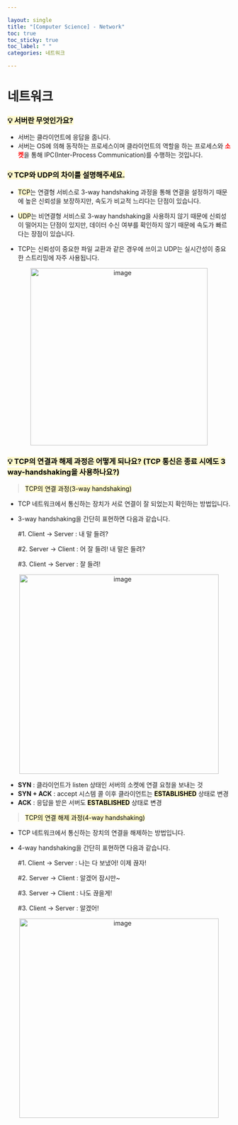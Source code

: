 ```yaml
---

layout: single
title: "[Computer Science] - Network"
toc: true
toc_sticky: true
toc_label: " "
categories: 네트워크

---
```


# 네트워크

### <mark style='background-color: #FFFACD'> 💡 서버란 무엇인가요? </mark>


- 서버는 클라이언트에 응답을 줍니다.
- 서버는 OS에 의해 동작하는 프로세스이며 클라이언트의 역할을 하는 프로세스와 <font color='#FF0000'>**소켓**</font>을 통해 IPC(Inter-Process Communication)를 수행하는 것입니다.

### <mark style='background-color: #FFFACD'> 💡 TCP와 UDP의 차이를 설명해주세요.

- <mark style='background-color: #FFFACD'>TCP</mark>는 연결형 서비스로 3-way handshaking 과정을 통해 연결을 설정하기 때문에 높은 신뢰성을 보장하지만, 속도가 비교적 느리다는 단점이 있습니다.
- <mark style='background-color: #FFFACD'>UDP</mark>는 비연결형 서비스로 3-way handshaking을 사용하지 않기 때문에 신뢰성이 떨어지는 단점이 있지만, 데이터 수신 여부를 확인하지 않기 때문에 속도가 빠르다는 장점이 있습니다.

- TCP는 신뢰성이 중요한 파일 교환과 같은 경우에 쓰이고 UDP는 실시간성이 중요한 스트리밍에 자주 사용됩니다.

<center><img width="400" alt="image" src="https://github.com/why-only-english/Programmers/assets/114092152/e1e0df82-64b4-46b7-91fe-f489ee720f9b"></center>

### <mark style='background-color: #FFFACD'>💡 TCP의 연결과 해제 과정은 어떻게 되나요? (TCP 통신은 종료 시에도 3 way-handshaking을 사용하나요?)

> <mark style='background-color: #FFFACD'>TCP의 연결 과정(3-way handshaking)
> 
- TCP 네트워크에서 통신하는 장치가 서로 연결이 잘 되었는지 확인하는 방법입니다.
- 3-way handshaking을 간단히 표현하면 다음과 같습니다.
    
    #1. Client → Server : 내 말 들려?
    
    #2. Server → Client  : 어 잘 들려! 내 말은 들려?
    
    #3. Client → Server :  잘 들려!
    

<center><img width="450" alt="image" src="https://github.com/why-only-english/Programmers/assets/114092152/b4582817-0d72-408b-836c-eda78b8ffd25"></center>

- **SYN** : 클라이언트가 listen 상태인 서버의 소켓에 연결 요청을 보내는 것
- **SYN + ACK** : accept 시스템 콜 이후 클라이언트는 <mark style='background-color: #FFFACD'>**ESTABLISHED**</mark> 상태로 변경
- **ACK** : 응답을 받은 서버도 <mark style='background-color: #FFFACD'>**ESTABLISHED**</mark> 상태로 변경
    
    

> <mark style='background-color: #FFFACD'>TCP의 연결 해제 과정(4-way handshaking)
> 
- TCP 네트워크에서 통신하는 장치의 연결을 해제하는 방법입니다.
- 4-way handshaking을 간단히 표현하면 다음과 같습니다.
    
    #1. Client → Server : 나는 다 보냈어! 이제 끊자!
    
    #2. Server → Client  : 알겠어 잠시만~
    
    #3. Server → Client  : 나도 끊을게!
    
    #3. Client → Server :  알겠어!

<center><img width="450" alt="image" src="https://github.com/why-only-english/Programmers/assets/114092152/aff169a2-9aac-4c9f-97c3-466956b86322"></center>